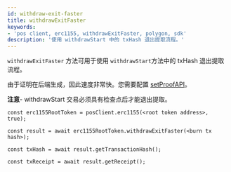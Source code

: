 ```yaml
---
id: withdraw-exit-faster
title: withdrawExitFaster
keywords:
- 'pos client, erc1155, withdrawExitFaster, polygon, sdk'
description: '使用 withdrawStart 中的 txHash 退出提取流程。'
---
```


`withdrawExitFaster` 方法可用于使用 `withdrawStart`方法中的 txHash 退出提取流程。

由于证明在后端生成，因此速度非常快。您需要配置 [setProofAPI](/docs/develop/ethereum-polygon/matic-js/set-proof-api)。

**注意**- withdrawStart 交易必须具有检查点后才能退出提取。

```
const erc1155RootToken = posClient.erc1155(<root token address>, true);

const result = await erc1155RootToken.withdrawExitFaster(<burn tx hash>);

const txHash = await result.getTransactionHash();

const txReceipt = await result.getReceipt();

```

